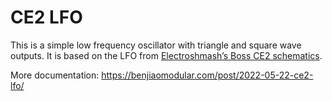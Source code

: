# CE2 LFO

This is a simple low frequency oscillator with triangle and square wave outputs. It is based on the LFO from [Electroshmash’s Boss CE2 schematics](https://www.electrosmash.com/boss-ce-2-analysis).

More documentation: https://benjiaomodular.com/post/2022-05-22-ce2-lfo/
